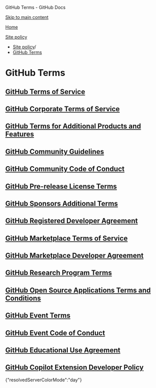 GitHub Terms - GitHub Docs

[Skip to main content](#main-content)

[Home](/ja)

[Site policy](/ja/site-policy)

* [Site policy](/ja/site-policy)/
* [GitHub Terms](/ja/site-policy/github-terms)

GitHub Terms
==========

[GitHub Terms of Service](/ja/site-policy/github-terms/github-terms-of-service)
----------

[GitHub Corporate Terms of Service](/ja/site-policy/github-terms/github-corporate-terms-of-service)
----------

[GitHub Terms for Additional Products and Features](/ja/site-policy/github-terms/github-terms-for-additional-products-and-features)
----------

[GitHub Community Guidelines](/ja/site-policy/github-terms/github-community-guidelines)
----------

[GitHub Community Code of Conduct](/ja/site-policy/github-terms/github-community-code-of-conduct)
----------

[GitHub Pre-release License Terms](/ja/site-policy/github-terms/github-pre-release-license-terms)
----------

[GitHub Sponsors Additional Terms](/ja/site-policy/github-terms/github-sponsors-additional-terms)
----------

[GitHub Registered Developer Agreement](/ja/site-policy/github-terms/github-registered-developer-agreement)
----------

[GitHub Marketplace Terms of Service](/ja/site-policy/github-terms/github-marketplace-terms-of-service)
----------

[GitHub Marketplace Developer Agreement](/ja/site-policy/github-terms/github-marketplace-developer-agreement)
----------

[GitHub Research Program Terms](/ja/site-policy/github-terms/github-research-program-terms)
----------

[GitHub Open Source Applications Terms and Conditions](/ja/site-policy/github-terms/github-open-source-applications-terms-and-conditions)
----------

[GitHub Event Terms](/ja/site-policy/github-terms/github-event-terms)
----------

[GitHub Event Code of Conduct](/ja/site-policy/github-terms/github-event-code-of-conduct)
----------

[GitHub Educational Use Agreement](/ja/site-policy/github-terms/github-educational-use-agreement)
----------

[GitHub Copilot Extension Developer Policy](/ja/site-policy/github-terms/github-copilot-extension-developer-policy)
----------

{"resolvedServerColorMode":"day"}
